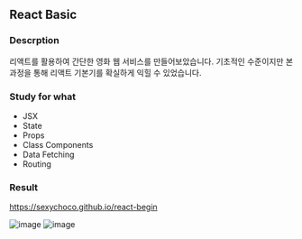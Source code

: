 ## React Basic

### Descrption
리액트를 활용하여 간단한 영화 웹 서비스를 만들어보았습니다.
기초적인 수준이지만 본 과정을 통해 리액트 기본기를 확실하게 익힐 수 있었습니다.

### Study for what 
* JSX
* State
* Props
* Class Components
* Data Fetching
* Routing

### Result
https://sexychoco.github.io/react-begin

![image](https://user-images.githubusercontent.com/95459711/168289418-b166c750-02fd-46ba-b498-6afc8a374429.png) ![image](https://user-images.githubusercontent.com/95459711/168290573-f1a7651d-b646-45b6-9f08-0379eab75791.png)


